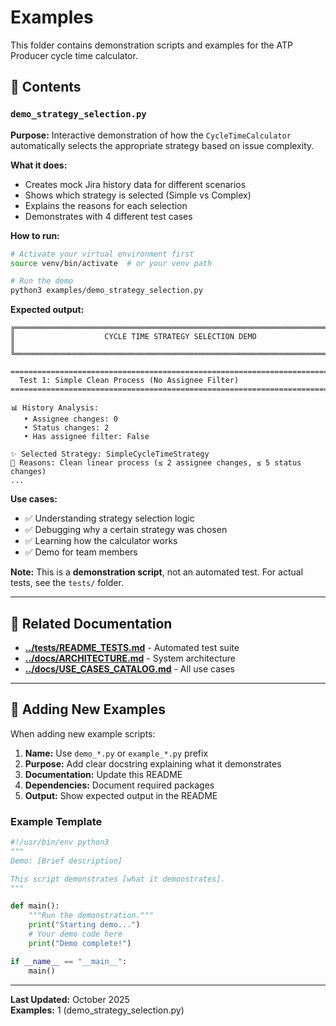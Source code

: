 # Examples

This folder contains demonstration scripts and examples for the ATP Producer cycle time calculator.

## 📁 Contents

### `demo_strategy_selection.py`

**Purpose:** Interactive demonstration of how the `CycleTimeCalculator` automatically selects the appropriate strategy based on issue complexity.

**What it does:**
- Creates mock Jira history data for different scenarios
- Shows which strategy is selected (Simple vs Complex)
- Explains the reasons for each selection
- Demonstrates with 4 different test cases

**How to run:**
```bash
# Activate your virtual environment first
source venv/bin/activate  # or your venv path

# Run the demo
python3 examples/demo_strategy_selection.py
```

**Expected output:**
```
╔══════════════════════════════════════════════════════════════════════════════╗
║                    CYCLE TIME STRATEGY SELECTION DEMO                        ║
╚══════════════════════════════════════════════════════════════════════════════╝

================================================================================
  Test 1: Simple Clean Process (No Assignee Filter)
================================================================================

📊 History Analysis:
   • Assignee changes: 0
   • Status changes: 2
   • Has assignee filter: False

✨ Selected Strategy: SimpleCycleTimeStrategy
📝 Reasons: Clean linear process (≤ 2 assignee changes, ≤ 5 status changes)
...
```

**Use cases:**
- ✅ Understanding strategy selection logic
- ✅ Debugging why a certain strategy was chosen
- ✅ Learning how the calculator works
- ✅ Demo for team members

**Note:** This is a **demonstration script**, not an automated test. For actual tests, see the `tests/` folder.

---

## 🔗 Related Documentation

- **[../tests/README_TESTS.md](../tests/README_TESTS.md)** - Automated test suite
- **[../docs/ARCHITECTURE.md](../docs/ARCHITECTURE.md)** - System architecture
- **[../docs/USE_CASES_CATALOG.md](../docs/USE_CASES_CATALOG.md)** - All use cases

---

## 📝 Adding New Examples

When adding new example scripts:

1. **Name:** Use `demo_*.py` or `example_*.py` prefix
2. **Purpose:** Add clear docstring explaining what it demonstrates
3. **Documentation:** Update this README
4. **Dependencies:** Document required packages
5. **Output:** Show expected output in the README

### Example Template

```python
#!/usr/bin/env python3
"""
Demo: [Brief description]

This script demonstrates [what it demonstrates].
"""

def main():
    """Run the demonstration."""
    print("Starting demo...")
    # Your demo code here
    print("Demo complete!")

if __name__ == "__main__":
    main()
```

---

**Last Updated:** October 2025  
**Examples:** 1 (demo_strategy_selection.py)

